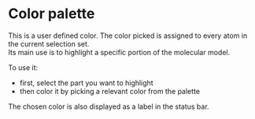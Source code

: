 # Color palette
This is a user defined color. The color picked is assigned to every atom in the current selection set.  
Its main use is to highlight a specific portion of the molecular model.

To use it:
* first, select the part you want to highlight
* then color it by picking a relevant color from the palette 

The chosen color is also displayed as a label in the status bar.